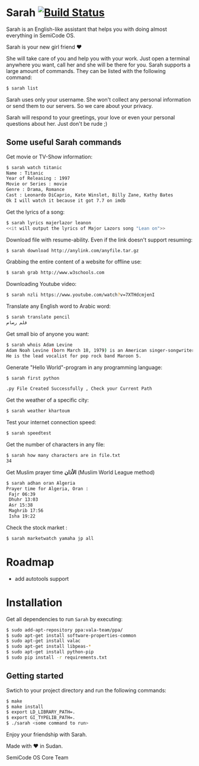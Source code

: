# Sarah [![Build Status](https://travis-ci.org/semicode-ltd/sarah.svg?branch=master)](https://travis-ci.org/semicode-ltd/sarah)

Sarah is an English-like assistant that helps you with doing almost everything in SemiCode OS.

Sarah is your new girl friend &hearts;

She will take care of you and help you with your work. Just open a terminal anywhere you want, call her and she will be there for you.
Sarah supports a large amount of commands. They can be listed with the following command:

```bash
$ sarah list
```

Sarah uses only your username. She won't collect any personal information or send them to our servers. So we care about your privacy.

Sarah will respond to your greetings, your love or even your personal questions about her.
Just don't be rude ;)

## Some useful Sarah commands

Get movie or TV-Show information:

```bash
$ sarah watch titanic
Name : Titanic
Year of Releasing : 1997
Movie or Series : movie
Genre : Drama, Romance
Cast : Leonardo DiCaprio, Kate Winslet, Billy Zane, Kathy Bates
Ok I will watch it because it got 7.7 on imdb
```


Get the lyrics of a song:

```bash
$ sarah lyrics majerlazor leanon
<<it will output the lyrics of Major Lazors song "Lean on">>
```

Download file with resume-ability. Even if the link doesn't support resuming:

```bash
$ sarah download http://anylink.com/anyfile.tar.gz
```

Grabbing the entire content of a website for offline use:

```bash
$ sarah grab http://www.w3schools.com
```

Downloading Youtube video:

```bash
$ sarah nzli https://www.youtube.com/watch?v=7XTHdcmjenI
```

Translate any English word to Arabic word:

```bash
$ sarah translate pencil
قلم رصاص
```

Get small bio of anyone you want:

```bash
$ sarah whois Adam Levine
Adam Noah Levine (born March 18, 1979) is an American singer-songwriter, multi-instrumentalist, and actor.
He is the lead vocalist for pop rock band Maroon 5.
```

Generate "Hello World"-program in any programming language:

```bash
$ sarah first python

.py File Created Successfully , Check your Current Path
```

Get the weather of a specific city:

```bash
$ sarah weather khartoum
```

Test your internet connection speed:

```bash
$ sarah speedtest
```
Get the number of characters in any file:

```bash
$ sarah how many characters are in file.txt
34
```
Get Muslim prayer time **الأذان** (Muslim World League method)

```bash
$ sarah adhan oran Algeria
Prayer time for Algeria, Oran :
 Fajr 06:39
 Dhuhr 13:03
 Asr 15:38
 Maghrib 17:56
 Isha 19:22
```
Check the stock market : 
```bash
$ sarah marketwatch yamaha jp all
```
# Roadmap
- add autotools support

# Installation
Get all dependencies to run `Sarah` by executing:

```bash
$ sudo add-apt-repository ppa:vala-team/ppa/
$ sudo apt-get install software-properties-common
$ sudo apt-get install valac
$ sudo apt-get install libpeas-*
$ sudo apt-get install python-pip
$ sudo pip install -r requirements.txt
```
## Getting started
Swtich to your project directory and run the following commands:

```bash
$ make
$ make install
$ export LD_LIBRARY_PATH=.
$ export GI_TYPELIB_PATH=.
$ ./sarah <some command to run>
```

Enjoy your friendship with Sarah.

Made with &hearts; in Sudan.

SemiCode OS Core Team
